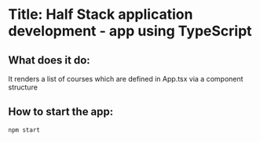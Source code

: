 # Title: Half Stack application development - app using TypeScript

## What does it do: 
It renders a list of courses which are defined in App.tsx via a component structure

## How to start the app:
`npm start`